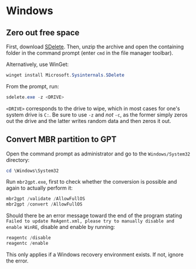 # Windows

## Zero out free space

First, download [SDelete](https://download.sysinternals.com/files/SDelete.zip).
Then, unzip the archive and open the containing folder in the command prompt
(enter `cmd` in the file manager toolbar).

Alternatively, use WinGet:

```ps1
winget install Microsoft.Sysinternals.SDelete
```

From the prompt, run:

```ps1
sdelete.exe -z <DRIVE>
```

`<DRIVE>` corresponds to the drive to wipe, which in most cases for one's system
drive is `C:`. Be sure to use `-z` and _not_ `-c`, as the former simply zeros
out the drive and the latter writes random data and then zeros it out.

## Convert MBR partition to GPT

Open the command prompt as administrator and go to the `Windows/System32`
directory:

```ps1
cd \Windows\System32
```

Run `mbr2gpt.exe`, first to check whether the conversion is possible and again
to actually perform it:

```ps1
mbr2gpt /validate /AllowFullOS
mbr2gpt /convert /AllowFullOS
```

Should there be an error message toward the end of the program stating
`Failed to update ReAgent.xml, please try to manually disable and enable WinRE`,
disable and enable by running:

```ps1
reagentc /disable
reagentc /enable
```

This only applies if a Windows recovery environment exists. If not, ignore the
error.
